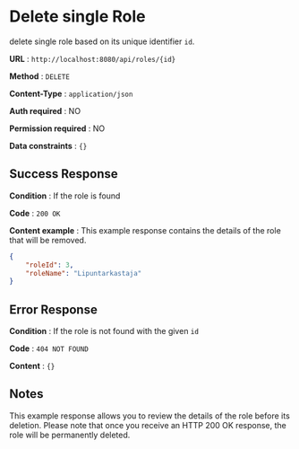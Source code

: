 # Delete single Role

delete single role based on its unique identifier `id`.

**URL** : `http://localhost:8080/api/roles/{id}`

**Method** : `DELETE`

**Content-Type** : `application/json`

**Auth required** : NO

**Permission required** : NO

**Data constraints** : `{}`

## Success Response

**Condition** : If the role is found

**Code** : `200 OK`

**Content example** : This example response contains the details of the role that will be removed.
```json
{
    "roleId": 3,
    "roleName": "Lipuntarkastaja"
}
```

## Error Response

**Condition** : If the role is not found with the given `id`

**Code** : `404 NOT FOUND`

**Content** : `{}`

## Notes

This example response allows you to review the details of the role before its deletion. Please note that once you receive an HTTP 200 OK response, the role will be permanently deleted.
